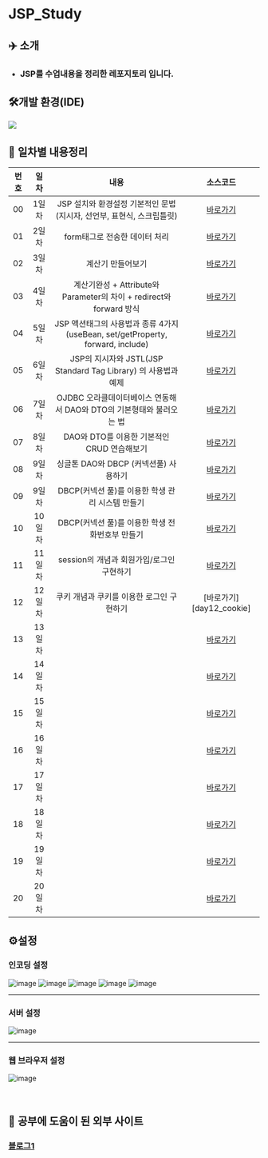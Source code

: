 # JSP_Study

## ✈️ 소개

-   ### JSP를 수업내용을 정리한 레포지토리 입니다.

## 🛠개발 환경(IDE)

[![](https://img.shields.io/badge/eclipse-2C2255?style=for-the-badge&logo=eclipse&logoColor=white)](<[https://code.visualstudio.com/download](https://www.eclipse.org/downloads/packages/release/2019-06/r/eclipse-ide-enterprise-java-developers)>)

## 🔗 일차별 내용정리

| 번호 |  일차  |                                      내용                                      |          소스코드           |
| :--: | :----: | :----------------------------------------------------------------------------: | :-------------------------: |
|  00  | 1일차  |     JSP 설치와 환경설정 기본적인 문법 (지시자, 선언부, 표현식, 스크립틀릿)     |      [바로가기][day01]      |
|  01  | 2일차  |                         form태그로 전송한 데이터 처리                          |      [바로가기][day02]      |
|  02  | 3일차  |                               계산기 만들어보기                                |      [바로가기][day03]      |
|  03  | 4일차  |       계산기완성 + Attribute와Parameter의 차이 + redirect와 forward 방식       |      [바로가기][day04]      |
|  04  | 5일차  | JSP 액션태그의 사용법과 종류 4가지(useBean, set/getProperty, forward, include) |      [바로가기][day05]      |
|  05  | 6일차  |         JSP의 지시자와 JSTL(JSP Standard Tag Library) 의 사용법과 예제         |      [바로가기][day06]      |
|  06  | 7일차  |      OJDBC 오라클데이터베이스 연동해서 DAO와 DTO의 기본형태와 불러오는 법      |      [바로가기][day07]      |
|  07  | 8일차  |                  DAO와 DTO를 이용한 기본적인 CRUD 연습해보기                   |      [바로가기][day08]      |
|  08  | 9일차  |                     싱글톤 DAO와 DBCP (커넥션풀) 사용하기                      |      [바로가기][day09]      |
|  09  | 9일차  |                DBCP(커넥션 풀)를 이용한 학생 관리 시스템 만들기                |  [바로가기][day09_student]  |
|  10  | 10일차 |                DBCP(커넥션 풀)를 이용한 학생 전화번호부 만들기                 | [바로가기][day10_phonebook] |
|  11  | 11일차 |                   session의 개념과 회원가입/로그인 구현하기                    |  [바로가기][day11_session]  |
|  12  | 12일차 |                   쿠키 개념과 쿠키를 이용한 로그인 구현하기                    |  [바로가기][day12_cookie]   |
|  13  | 13일차 |                                                                                |      [바로가기][day13]      |
|  14  | 14일차 |                                                                                |      [바로가기][day13]      |
|  15  | 15일차 |                                                                                |      [바로가기][day15]      |
|  16  | 16일차 |                                                                                |      [바로가기][day16]      |
|  17  | 17일차 |                                                                                |      [바로가기][day17]      |
|  18  | 18일차 |                                                                                |      [바로가기][day18]      |
|  19  | 19일차 |                                                                                |      [바로가기][day19]      |
|  20  | 20일차 |                                                                                |      [바로가기][day20]      |

## ⚙️설정

### 인코딩 설정 <br/>

![image](https://github.com/Employment-Study/.github/assets/44068819/49b5c8bf-e3d1-48fa-b5cf-ad5b5fe8544d)
![image](https://github.com/Employment-Study/.github/assets/44068819/3ffc8b38-4314-4630-a992-9b9dc7d802b6)
![image](https://github.com/Employment-Study/.github/assets/44068819/3f1df0d8-daec-4b14-b245-87194fe71de0)
![image](https://github.com/Employment-Study/.github/assets/44068819/d51b314a-95f5-4531-acf9-47b38ad2110a)
![image](https://github.com/Employment-Study/.github/assets/44068819/dcd2e345-4d5b-44ba-9be0-9a5c4aa6a769)

---

### 서버 설정

![image](https://github.com/Employment-Study/.github/assets/44068819/5a958a69-1e18-4adf-8f13-4588a1982107)

---

### 웹 브라우저 설정

![image](https://github.com/Employment-Study/.github/assets/44068819/3e86b33b-8507-4569-b438-e5585cfb7ba8)

<br/>

## 📌 공부에 도움이 된 외부 사이트

### [블로그1](https://doitnow-man.tistory.com/entry/JSP-1-JSP-%EC%A0%95%EC%9D%98-%EB%B0%8F-%EB%8F%99%EC%9E%91-%EB%B0%A9%EC%8B%9D)

[day01]: ./day01/WebContent/
[day02]: ./day02/WebContent/
[day03]: ./day03/WebContent/
[day04]: ./day04/WebContent/
[day05]: ./day05/WebContent/
[day06]: ./day06/WebContent/
[day07]: ./day07/WebContent/
[day08]: ./day08/WebContent/
[day09]: ./day09/WebContent/
[day09_student]: ./day09_student/WebContent/
[day10_phonebook]: ./day10_phonebook/WebContent/
[day11_session]: ./day11_session/WebContent/
[day12]: ./day12_cookie/WebContent/
[day13]: ./day13/WebContent/
[day14]: ./day14/WebContent/
[day15]: ./day15/WebContent/
[day16]: ./day16/WebContent/
[day17]: ./day17/WebContent/
[day18]: ./day18/WebContent/
[day19]: ./day19/WebContent/
[day20]: ./day20/WebContent/
